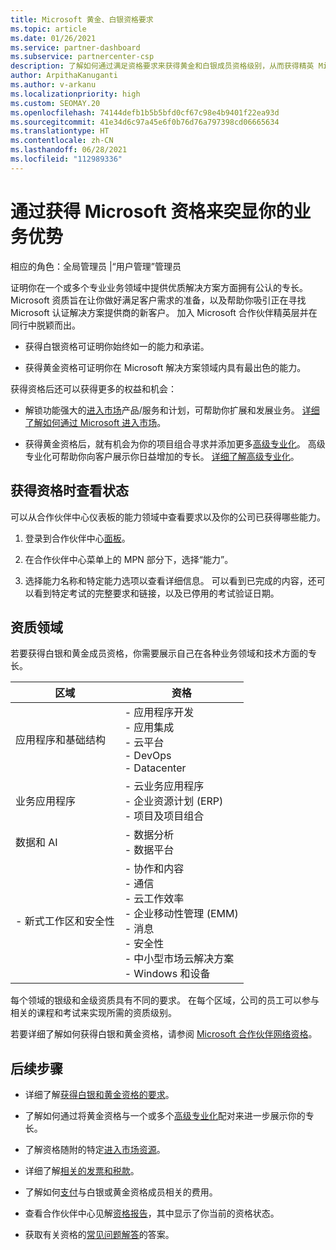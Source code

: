 ```yaml
---
title: Microsoft 黄金、白银资格要求
ms.topic: article
ms.date: 01/26/2021
ms.service: partner-dashboard
ms.subservice: partnercenter-csp
description: 了解如何通过满足资格要求来获得黄金和白银成员资格级别，从而获得精英 Microsoft 合作伙伴状态并吸引新客户。
author: ArpithaKanuganti
ms.author: v-arkanu
ms.localizationpriority: high
ms.custom: SEOMAY.20
ms.openlocfilehash: 74144defb1b5b5bfd0cf67c98e4b9401f22ea93d
ms.sourcegitcommit: 41e34d6c97a45e6f0b76d76a797398cd06665634
ms.translationtype: HT
ms.contentlocale: zh-CN
ms.lasthandoff: 06/28/2021
ms.locfileid: "112989336"
---
```

# <a name="differentiate-your-business-by-attaining-microsoft-competencies"></a>通过获得 Microsoft 资格来突显你的业务优势

相应的角色：全局管理员 |“用户管理”管理员

证明你在一个或多个专业业务领域中提供优质解决方案方面拥有公认的专长。 Microsoft 资质旨在让你做好满足客户需求的准备，以及帮助你吸引正在寻找 Microsoft 认证解决方案提供商的新客户。 加入 Microsoft 合作伙伴精英层并在同行中脱颖而出。

- 获得白银资格可证明你始终如一的能力和承诺。

- 获得黄金资格可证明你在 Microsoft 解决方案领域内具有最出色的能力。

获得资格后还可以获得更多的权益和机会：

- 解锁功能强大的[进入市场](mpn-learn-about-go-to-market-benefits.md)产品/服务和计划，可帮助你扩展和发展业务。 [详细了解如何通过 Microsoft 进入市场](https://partner.microsoft.com/solutions/go-to-market)。

- 获得黄金资格后，就有机会为你的项目组合寻求并添加更多[高级专业化](advanced-specializations.md)。 高级专业化可帮助你向客户展示你日益增加的专长。 [详细了解高级专业化](https://partner.microsoft.com/membership/advanced-specialization)。

## <a name="check-your-status-as-you-attain-a-competency"></a>获得资格时查看状态

可以从合作伙伴中心仪表板的能力领域中查看要求以及你的公司已获得哪些能力。

1. 登录到合作伙伴中心[面板](https://partner.microsoft.com/dashboard/home)。

2. 在合作伙伴中心菜单上的 MPN 部分下，选择“能力”。

3. 选择能力名称和特定能力选项以查看详细信息。 可以看到已完成的内容，还可以看到特定考试的完整要求和链接，以及已停用的考试验证日期。

## <a name="competency-areas"></a>资质领域

若要获得白银和黄金成员资格，你需要展示自己在各种业务领域和技术方面的专长。

|**区域**            |**资格**                    |
|--------------------|--------------------------------|
|应用程序和基础结构| - 应用程序开发<br/> - 应用集成<br/> - 云平台<br/> - DevOps<br/> - Datacenter |
|业务应用程序 | - 云业务应用程序</br> - 企业资源计划 (ERP)</br> - 项目及项目组合 |
|数据和 AI| - 数据分析<br/> - 数据平台 |
|\- 新式工作区和安全性 | - 协作和内容<br/> - 通信<br/> - 云工作效率<br/> - 企业移动性管理 (EMM)<br/> - 消息<br/> - 安全性<br/> - 中小型市场云解决方案<br/> - Windows 和设备 |

每个领域的银级和金级资质具有不同的要求。 在每个区域，公司的员工可以参与相关的课程和考试来实现所需的资质级别。 

若要详细了解如何获得白银和黄金资格，请参阅 [Microsoft 合作伙伴网络资格](https://partner.microsoft.com/membership/competencies)。

## <a name="next-steps"></a>后续步骤

- 详细了解[获得白银和黄金资格的要求](https://partner.microsoft.com/membership/competencies)。

- 了解如何通过将黄金资格与一个或多个[高级专业化](advanced-specializations.md)配对来进一步展示你的专长。

- 了解资格随附的特定[进入市场资源](mpn-learn-about-go-to-market-benefits.md)。

- 详细了解[相关的发票和税款](mpn-view-print-maps-invoice.md)。

- 了解如何[支付](mpn-pay-fee-silver-gold-competency.md)与白银或黄金资格成员相关的费用。

- 查看合作伙伴中心见解[资格报告](pci-competencies-report.md)，其中显示了你当前的资格状态。

- 获取有关资格的[常见问题解答](competencies-faq.yml)的答案。
